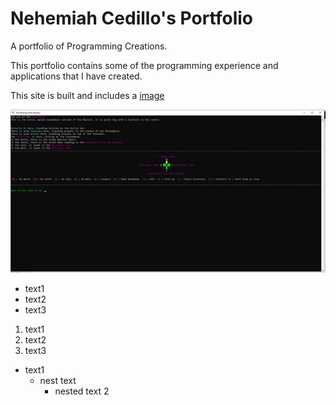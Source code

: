 # Nehemiah Cedillo's Portfolio
A portfolio of Programming Creations.
<p>This portfolio contains some of the programming experience and applications that I have created.</p>

This site is built and includes a [image](https://drive.google.com/file/d/1G25dTG-EjTtI5WNhdig4e6CvWlbrohBi/view?usp=share_link)

![Imaginig](TheMissingJewel_Image1.png)

- text1
- text2
- text3

1. text1
2. text2
3. text3

* text1
  * nest text
    * nested text 2
<!-- A Comment -->
